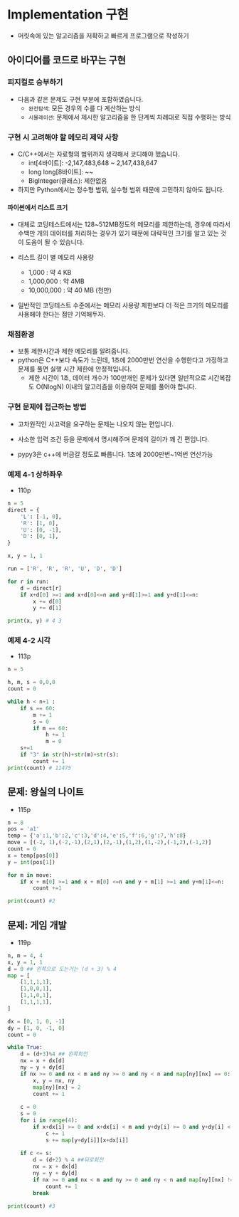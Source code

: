 # Implementation 구현

- 머릿속에 있는 알고리즘을 저확하고 빠르게 프로그램으로 작성하기

## 아이디어를 코드로 바꾸는 구현

### 피지컬로 승부하기
- 다음과 같은 문제도 구현 부분에 포함하였습니다.
    - `완전탐색`: 모든 경우의 수를 다 계산하는 방식
    - `시뮬레이션`: 문제에서 제시한 알고리즘을 한 단계씩 차례대로 직접 수행하는 방식


### 구현 시 고려해야 할 메모리 제약 사항
- C/C++에서는 자료형의 범위까지 생각해서 코디해야 했습니다.
    - int[4바이트]: -2,147,483,648 ~ 2,147,438,647
    - long long[8바이트]: ~~
    - BigInteger(클래스): 제한없음
- 하지만 Python에서는 정수형 범위, 실수형 범위 때문에 고민하지 않아도 됩니다.


#### 파이썬에서 리스트 크기
- 대체로 코딩테스트에서는 128~512MB정도의 메모리를 제한하는데, 경우에 따라서 수백만 개의 데이터를 처리하는 경우가 있기 때문에 대략적인 크기를 알고 있는 것이 도움이 될 수 있습니다.
- 리스트 길이 별 메모리 사용량
    - 1,000 : 약 4 KB
    - 1,000,000 : 약 4MB
    - 10,000,000 : 약 40 MB (천만)

- 일반적인 코딩테스트 수준에서는 메모리 사용량 제한보다 더 적은 크기의 메모리를 사용해야 한다는 점만 기억해두자.

### 채점환경
- 보통 제한시간과 제한 메모리를 알려줍니다.
- python은 C++보다 속도가 느린데, 1초에 2000만번 연산을 수행한다고 가정하고 문제를 풀면 실행 시간 제한에 안정적입니다.
    - 제한 시간이 1초, 데이터 개수가 100만개인 문제가 있다면 일반적으로 시간복잡도 O(NlogN) 이내의 알고리즘을 이용하여 문제를 풀어야 합니다.

### 구현 문제에 접근하는 방법
- 고차원적인 사고력을 요구하는 문제는 나오지 않는 편입니다.
- 사소한 입력 조건 등을 문제에서 명시해주며 문제의 길이가 꽤 긴 편입니다.

- pypy3은 c++에 버금갈 정도로 빠릅니다. 1초에 2000만번~1억번 연산가능


### 예제 4-1 상하좌우
- 110p
```python
n = 5
direct = {
    'L': [-1, 0],
    'R': [1, 0],
    'U': [0, -1],
    'D': [0, 1],
}

x, y = 1, 1

run = ['R', 'R', 'R', 'U', 'D', 'D']

for r in run:
    d = direct[r]
    if x+d[0] >=1 and x+d[0]<=n and y+d[1]>=1 and y+d[1]<=n:
        x += d[0]
        y += d[1]

print(x, y) # 4 3 
```

### 예제 4-2 시각
- 113p

```python
n = 5

h, m, s = 0,0,0
count = 0

while h < n+1 :
    if s == 60:
        m += 1
        s = 0
        if m == 60:
            h += 1
            m = 0
    s+=1
    if "3" in str(h)+str(m)+str(s):
        count += 1
print(count) # 11475
```

## 문제: 왕실의 나이트
- 115p

```python
n = 8
pos = 'a1'
temp = {'a':1,'b':2,'c':3,'d':4,'e':5,'f':6,'g':7,'h':8}
move = [(-2, 1),(-2,-1),(2,1),(2,-1),(1,2),(1,-2),(-1,2),(-1,2)]
count = 0
x = temp[pos[0]]
y = int(pos[1])

for m in move:
    if x + m[0] >=1 and x + m[0] <=n and y + m[1] >=1 and y+m[1]<=n:
        count +=1

print(count) #2
```

## 문제: 게임 개발
- 119p

```python
n, m = 4, 4
x, y = 1, 1
d = 0 ## 왼쪽으로 도는거는 (d + 3) % 4
map = [
    [1,1,1,1],
    [1,0,0,1],
    [1,1,0,1],
    [1,1,1,1],
]

dx = [0, 1, 0, -1]
dy = [1, 0, -1, 0]
count = 0

while True:
    d = (d+3)%4 ## 왼쪽회전
    nx = x + dx[d]
    ny = y + dy[d]
    if nx >= 0 and nx < m and ny >= 0 and ny < n and map[ny][nx] == 0:
        x, y = nx, ny
        map[ny][nx] = 2
        count += 1
    
    c = 0
    s = 0
    for i in range(4):
        if x+dx[i] >= 0 and x+dx[i] < m and y+dy[i] >= 0 and y+dy[i] < n:
            c += 1
            s += map[y+dy[i]][x+dx[i]]
    
    if c <= s:
        d = (d+2) % 4 ##뒤로회전
        nx = x + dx[d]
        ny = y + dy[d]
        if nx >= 0 and nx < m and ny >= 0 and ny < n and map[ny][nx] != 1:
            count += 1
        break

print(count) #3
            
```